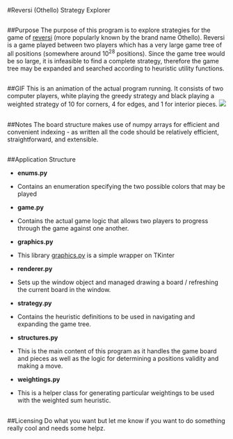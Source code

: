 #Reversi (Othello) Strategy Explorer

##
##Purpose
The purpose of this program is to explore strategies for the game of [reversi](http://en.wikipedia.org/wiki/Reversi) (more popularly known by the brand name Othello). Reversi is a game played between two players which has a very large game tree of all positions (somewhere around 10<sup>28</sup> positions). Since the game tree would be so large, it is infeasible to find a complete strategy, therefore the game tree may be expanded and searched according to heuristic utility functions.

##
##GIF
This is an animation of the actual program running. It consists of two computer players, white playing the greedy
strategy and black playing a weighted strategy of 10 for corners, 4 for edges, and 1 for interior pieces.
<img src="https://raw.githubusercontent.com/RutledgePaulV/reversi-ai/master/animation.gif"/>

##
##Notes
The board structure makes use of numpy arrays for efficient and convenient indexing - as written all the code should be relatively efficient, straightforward, and extensible.

##
##Application Structure

+ **enums.py**

 + Contains an enumeration specifying the two possible colors that may be played

+ **game.py**
 
 + Contains the actual game logic that allows two players to progress through the game against one another.

+ **graphics.py**
 
 + This library [graphics.py](http://mcsp.wartburg.edu/zelle/python/graphics.py) is a simple wrapper on TKinter
        
+ **renderer.py**
 
 + Sets up the window object and managed drawing a board / refreshing the current board in the window.
 
+ **strategy.py**
 
 + Contains the heuristic definitions to be used in navigating and expanding the game tree.
 
+ **structures.py**
 
 + This is the main content of this program as it handles the game board and pieces as well as the logic for determining a positions validity and making a move.
 
+ **weightings.py**
 
 + This is a helper class for generating particular weightings to be used with the weighted sum heuristic.
 
##
##Licensing
Do what you want but let me know if you want to do something really cool and needs some helpz.